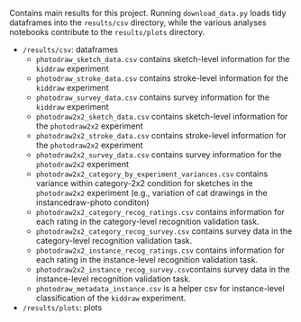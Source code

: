 Contains main results for this project. Running `download_data.py` loads tidy dataframes into the `results/csv` directory, while the various analyses notebooks contribute to the `results/plots` directory.

- `/results/csv`: dataframes
  - `photodraw_sketch_data.csv` contains sketch-level information for the `kiddraw` experiment
  - `photodraw_stroke_data.csv` contains stroke-level information for the `kiddraw` experiment
  - `photodraw_survey_data.csv` contains survey information for the `kiddraw` experiment
  - `photodraw2x2_sketch_data.csv` contains sketch-level information for the `photodraw2x2` experiment
  - `photodraw2x2_stroke_data.csv` contains stroke-level information for the `photodraw2x2` experiment
  - `photodraw2x2_survey_data.csv` contains survey information for the `photodraw2x2` experiment
  - `photodraw2x2_category_by_experiment_variances.csv` contains variance within category-2x2 condition for sketches in the `photodraw2x2` experiment (e.g., variation of cat drawings in the instancedraw-photo conditon)
  - `photodraw2x2_category_recog_ratings.csv` contains information for each rating in the category-level recognition validation task.
  - `photodraw2x2_category_recog_survey.csv` contains survey data in the category-level recognition validation task.
  - `photodraw2x2_instance_recog_ratings.csv` contains information for each rating in the instance-level recognition validation task.
  - `photodraw2x2_instance_recog_survey.csv`contains survey data in the instance-level recognition validation task.
  - `photodraw_metadata_instance.csv` is a helper csv for instance-level classification of the `kiddraw` experiment.
- `/results/plots`: plots

